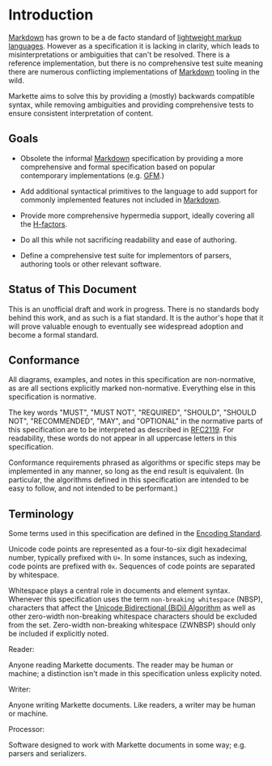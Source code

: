 Introduction
============

[Markdown] has grown to be a de facto standard of [lightweight markup languages][lightmarkup]. However as a specification it is lacking in clarity, which leads to misinterpretations or ambiguities that can't be resolved. There is a reference implementation, but there is no comprehensive test suite meaning there are numerous conflicting implementations of [Markdown] tooling in the wild.

Markette aims to solve this by providing a (mostly) backwards compatible syntax, while removing ambiguities and providing comprehensive tests to ensure consistent interpretation of content.

[Markdown]: http://daringfireball.net/projects/markdown/
[lightmarkup]: http://en.wikipedia.org/wiki/Lightweight_markup_language

Goals
-----

- Obsolete the informal [Markdown] specification by providing a more comprehensive and formal specification based on popular contemporary implementations (e.g. [GFM].)

- Add additional syntactical primitives to the language to add support for commonly implemented features not included in [Markdown].

- Provide more comprehensive hypermedia support, ideally covering all the [H-factors].

- Do all this while not sacrificing readability and ease of authoring.

- Define a comprehensive test suite for implementors of parsers, authoring tools or other relevant software.

[gfm]: https://help.github.com/articles/github-flavored-markdown
[H-factors]: http://amundsen.com/hypermedia/hfactor/

Status of This Document
-----------------------

This is an unofficial draft and work in progress. There is no standards body behind this work, and as such is a fiat standard. It is the author's hope that it will prove valuable enough to eventually see widespread adoption and become a formal standard.

Conformance
-----------

All diagrams, examples, and notes in this specification are non-normative, as are all sections explicitly marked non-normative. Everything else in this specification is normative.

The key words "MUST", "MUST NOT", "REQUIRED", "SHOULD", "SHOULD NOT", "RECOMMENDED", "MAY", and "OPTIONAL" in the normative parts of this specification are to be interpreted as described in [RFC2119]. For readability, these words do not appear in all uppercase letters in this specification.

Conformance requirements phrased as algorithms or specific steps may be implemented in any manner, so long as the end result is equivalent. (In particular, the algorithms defined in this specification are intended to be easy to follow, and not intended to be performant.)

[RFC2119]: http://tools.ietf.org/html/rfc2119

Terminology
-----------

Some terms used in this specification are defined in the [Encoding Standard].

Unicode code points are represented as a four-to-six digit hexadecimal number, typically prefixed with `U+`. In some instances, such as indexing, code points are prefixed with `0x`. Sequences of code points are separated by whitespace.

Whitespace plays a central role in documents and element syntax. Whenever this specification uses the term `non-breaking whitespace` (NBSP), characters that affect the [Unicode Bidirectional (BiDi) Algorithm][BiDi] as well as other zero-width non-breaking whitespace characters should be excluded from the set. Zero-width non-breaking whitespace (ZWNBSP) should only be included if explicitly noted.

Reader:

  Anyone reading Markette documents. The reader may be human or machine; a distinction isn't made in this specification unless explicity noted.

Writer:

  Anyone writing Markette documents. Like readers, a writer may be human or machine.

Processor:

  Software designed to work with Markette documents in some way; e.g. parsers and serializers.

[BiDi]: http://unicode.org/standard/reports/tr9/
[Encoding Standard]: http://encoding.spec.whatwg.org/